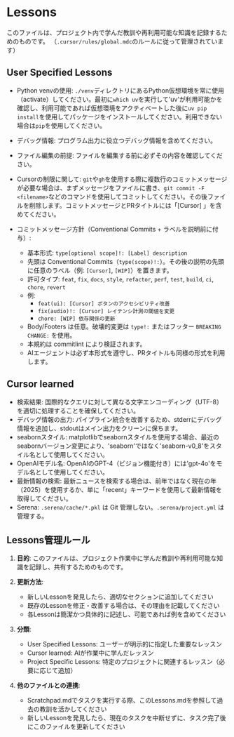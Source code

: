 # Lessons

このファイルは、プロジェクト内で学んだ教訓や再利用可能な知識を記録するためのものです。
（`.cursor/rules/global.mdc`のルールに従って管理されています）

## User Specified Lessons

- Python venvの使用: `./venv`ディレクトリにあるPython仮想環境を常に使用（activate）してください。最初に`which uv`を実行して'uv'が利用可能かを確認し、利用可能であれば仮想環境をアクティベートした後に`uv pip install`を使用してパッケージをインストールしてください。利用できない場合は`pip`を使用してください。
- デバッグ情報: プログラム出力に役立つデバッグ情報を含めてください。
- ファイル編集の前提: ファイルを編集する前に必ずその内容を確認してください。
- Cursorの制限に関して: `git`や`gh`を使用する際に複数行のコミットメッセージが必要な場合は、まずメッセージをファイルに書き、`git commit -F <filename>`などのコマンドを使用してコミットしてください。その後ファイルを削除します。コミットメッセージとPRタイトルには「[Cursor] 」を含めてください。

- コミットメッセージ方針（Conventional Commits + ラベルを説明前に付与）:
  - 基本形式: `type[optional scope]!: [Label] description`
  - 先頭は Conventional Commits（`type(scope)!:`）。その後の説明の先頭に任意のラベル（例: `[Cursor]`, `[WIP]`）を置きます。
  - 許可タイプ: `feat`, `fix`, `docs`, `style`, `refactor`, `perf`, `test`, `build`, `ci`, `chore`, `revert`
  - 例:
    - `feat(ui): [Cursor] ボタンのアクセシビリティ改善`
    - `fix(audio)!: [Cursor] レイテンシ計測の閾値を変更`
    - `chore: [WIP] 依存関係の更新`
  - Body/Footers は任意。破壊的変更は `type!:` またはフッター `BREAKING CHANGE:` を使用。
  - 本規約は commitlint により検証されます。
  - AIエージェントは必ず本形式を遵守し、PRタイトルも同様の形式を利用します。

## Cursor learned

- 検索結果: 国際的なクエリに対して異なる文字エンコーディング（UTF-8）を適切に処理することを確保してください。
- デバッグ情報の出力: パイプライン統合を改善するため、stderrにデバッグ情報を追加し、stdoutはメイン出力をクリーンに保ちます。
- seabornスタイル: matplotlibでseabornスタイルを使用する場合、最近のseabornバージョン変更により、'seaborn'ではなく'seaborn-v0_8'をスタイル名として使用してください。
- OpenAIモデル名: OpenAIのGPT-4（ビジョン機能付き）には'gpt-4o'をモデル名として使用してください。
- 最新情報の検索: 最新ニュースを検索する場合は、前年ではなく現在の年（2025）を使用するか、単に「recent」キーワードを使用して最新情報を取得してください。
- Serena: `.serena/cache/*.pkl` は Git 管理しない。`.serena/project.yml` は管理する。

## Lessons管理ルール

1. **目的**: このファイルは、プロジェクト作業中に学んだ教訓や再利用可能な知識を記録し、共有するためのものです。

2. **更新方法**:
   - 新しいLessonを発見したら、適切なセクションに追加してください
   - 既存のLessonを修正・改善する場合は、その理由を記載してください
   - 各Lessonは簡潔かつ具体的に記述し、可能であれば例を含めてください

3. **分類**:
   - User Specified Lessons: ユーザーが明示的に指定した重要なレッスン
   - Cursor learned: AIが作業中に学んだレッスン
   - Project Specific Lessons: 特定のプロジェクトに関連するレッスン（必要に応じて追加）

4. **他のファイルとの連携**:
   - Scratchpad.mdでタスクを実行する際、このLessons.mdを参照して過去の教訓を活かしてください
   - 新しいLessonを発見したら、現在のタスクを中断せずに、タスク完了後にこのファイルを更新してください
